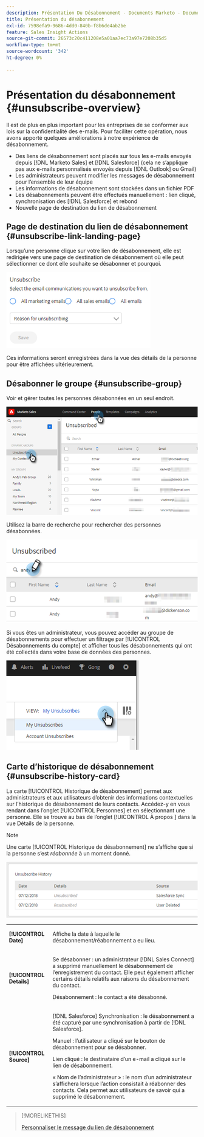 ```yaml
---
description: Présentation Du Désabonnement - Documents Marketo - Documentation Du Produit
title: Présentation du désabonnement
exl-id: 7598efa9-9686-4dd0-840b-f8b6de4ab2be
feature: Sales Insight Actions
source-git-commit: 26573c20c411208e5a01aa7ec73a97e7208b35d5
workflow-type: tm+mt
source-wordcount: '342'
ht-degree: 0%

---
```


# Présentation du désabonnement {#unsubscribe-overview}

Il est de plus en plus important pour les entreprises de se conformer aux lois sur la confidentialité des e-mails. Pour faciliter cette opération, nous avons apporté quelques améliorations à notre expérience de désabonnement.

* Des liens de désabonnement sont placés sur tous les e-mails envoyés depuis [!DNL Marketo Sales] et [!DNL Salesforce] (cela ne s’applique pas aux e-mails personnalisés envoyés depuis [!DNL Outlook] ou Gmail)
* Les administrateurs peuvent modifier les messages de désabonnement pour l’ensemble de leur équipe
* Les informations de désabonnement sont stockées dans un fichier PDF
* Les désabonnements peuvent être effectués manuellement : lien cliqué, synchronisation des [!DNL Salesforce] et rebond
* Nouvelle page de destination du lien de désabonnement

## Page de destination du lien de désabonnement {#unsubscribe-link-landing-page}

Lorsqu’une personne clique sur votre lien de désabonnement, elle est redirigée vers une page de destination de désabonnement où elle peut sélectionner ce dont elle souhaite se désabonner et pourquoi.

![](assets/unsubscribe-overview-1.png)

Ces informations seront enregistrées dans la vue des détails de la personne pour être affichées ultérieurement.

## Désabonner le groupe {#unsubscribe-group}

Voir et gérer toutes les personnes désabonnées en un seul endroit.

![](assets/unsubscribe-overview-2.png)

Utilisez la barre de recherche pour rechercher des personnes désabonnées.

![](assets/unsubscribe-overview-3.png)

Si vous êtes un administrateur, vous pouvez accéder au groupe de désabonnements pour effectuer un filtrage par [!UICONTROL Désabonnements du compte] et afficher tous les désabonnements qui ont été collectés dans votre base de données des personnes.

![](assets/unsubscribe-overview-4.png)

## Carte d’historique de désabonnement {#unsubscribe-history-card}

La carte [!UICONTROL Historique de désabonnement] permet aux administrateurs et aux utilisateurs d’obtenir des informations contextuelles sur l’historique de désabonnement de leurs contacts. Accédez-y en vous rendant dans l’onglet [!UICONTROL Personnes] et en sélectionnant une personne. Elle se trouve au bas de l’onglet [!UICONTROL  À propos ] dans la vue Détails de la personne.

>[!NOTE]
>
>Une carte [!UICONTROL Historique de désabonnement] ne s’affiche que si la personne s’est _réabonnée_ à un moment donné.

![](assets/unsubscribe-overview-5.png)

<table>
 <colgroup>
  <col>
  <col>
 </colgroup>
 <tbody>
  <tr>
   <td><strong>[!UICONTROL Date]</strong></td>
   <td><p>Affiche la date à laquelle le désabonnement/réabonnement a eu lieu.</p></td>
  </tr>
  <tr>
   <td><strong>[!UICONTROL Details]</strong></td>
   <td><p>Se désabonner : un administrateur [!DNL Sales Connect] a supprimé manuellement le désabonnement de l’enregistrement du contact. Elle peut également afficher certains détails relatifs aux raisons du désabonnement du contact.</p><p>Désabonnement : le contact a été désabonné.</p></td>
  </tr>
  <tr>
   <td><strong>[!UICONTROL Source]</strong></td>
   <td><p>[!DNL Salesforce] Synchronisation : le désabonnement a été capturé par une synchronisation à partir de [!DNL Salesforce].</p><p>Manuel : l’utilisateur a cliqué sur le bouton de désabonnement pour se désabonner.</p><p>Lien cliqué : le destinataire d’un e-mail a cliqué sur le lien de désabonnement.</p><p>« Nom de l’administrateur » : le nom d’un administrateur s’affichera lorsque l’action consistait à réabonner des contacts. Cela permet aux utilisateurs de savoir qui a supprimé le désabonnement.</p></td>
  </tr>
 </tbody>
</table>

>[!MORELIKETHIS]
>
>[Personnaliser le message du lien de désabonnement](/help/marketo/product-docs/marketo-sales-insight/actions/email/unsubscribes/customize-unsubscribe-link-message.md)
